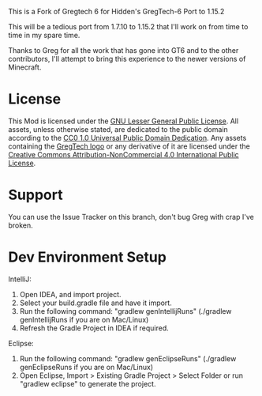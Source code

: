 This is a Fork of Gregtech 6 for Hidden's GregTech-6 Port to 1.15.2

This will be a tedious port from 1.7.10 to 1.15.2 that I'll work on from time to time in my spare time.

Thanks to Greg for all the work that has gone into GT6 and to the other contributors, I'll attempt to bring this experience to the newer versions of Minecraft.

# License

This Mod is licensed under the [GNU Lesser General Public License](LICENSE).
All assets, unless otherwise stated, are dedicated to the public domain
according to the [CC0 1.0 Universal Public Domain Dedication](src/main/resources/LICENSE.assets).
Any assets containing the [GregTech logo](src/main/resources/logos) or any
derivative of it are licensed under the
[Creative Commons Attribution-NonCommercial 4.0 International Public License](src/main/resources/LICENSE.logos).

# Support

You can use the Issue Tracker on this branch, don't bug Greg with crap I've broken.

# Dev Environment Setup

IntelliJ:
1. Open IDEA, and import project.
2. Select your build.gradle file and have it import.
3. Run the following command: "gradlew genIntellijRuns" (./gradlew genIntellijRuns if you are on Mac/Linux)
4. Refresh the Gradle Project in IDEA if required.

Eclipse:
1. Run the following command: "gradlew genEclipseRuns" (./gradlew genEclipseRuns if you are on Mac/Linux)
2. Open Eclipse, Import > Existing Gradle Project > Select Folder
   or run "gradlew eclipse" to generate the project.
